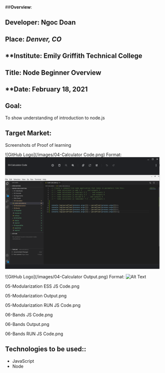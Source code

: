 ##**Overview**:
<br>


## **Developer**: Ngoc Doan
## **Place:** *Denver, CO*
## **Institute: Emily Griffith Technical College
## **Title**: Node Beginner Overview  
## **Date: February 18, 2021

## **Goal**:
To show understanding of introduction to node.js 

## **Target Market**: 
Screenshots of Proof of learning


![GitHub Logo](/images/04-Calculator Code.png)
Format: ![Alt Text](https://github.com/ndoan24/server-side-scripting-/blob/main/images/04-Calculator%20Code.png)



![GitHub Logo](/images/04-Calculator Output.png)
Format: ![Alt Text](url)


05-Modularization ESS JS Code.png

05-Modularization Output.png

05-Modularization RUN JS Code.png

06-Bands JS Code.png

06-Bands Output.png

06-Bands RUN JS Code.png






## **Technologies to be used:**:
* JavaScript
* Node


